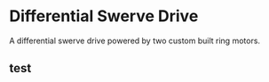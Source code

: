 # Differential Swerve Drive
A differential swerve drive powered by two custom built ring motors.
## test
